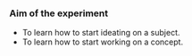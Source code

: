 ### Aim of the experiment

- To learn how to start ideating on a subject.
- To learn how to start working on a concept.
